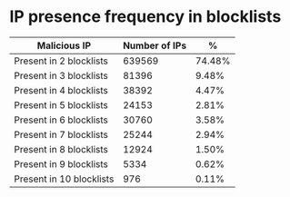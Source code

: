 # IP presence frequency in blocklists
| Malicious IP | Number of IPs | % |
|----|----|----|
| Present in 2 blocklists | 639569 | 74.48% |
| Present in 3 blocklists | 81396 | 9.48% |
| Present in 4 blocklists | 38392 | 4.47% |
| Present in 5 blocklists | 24153 | 2.81% |
| Present in 6 blocklists | 30760 | 3.58% |
| Present in 7 blocklists | 25244 | 2.94% |
| Present in 8 blocklists | 12924 | 1.50% |
| Present in 9 blocklists | 5334 | 0.62% |
| Present in 10 blocklists | 976 | 0.11% |
